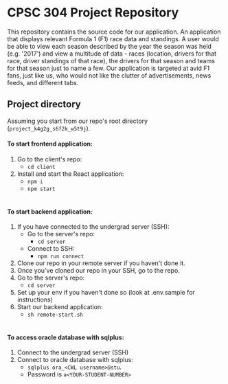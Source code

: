 # CPSC 304 Project Repository
This repository contains the source code for our application. An application that displays relevant Formula 1 (F1) race data and standings. A user would be able to view each season described by the year the season was held (e.g. '2017') and view a multitude of data - races (location, drivers for that race, driver standings of that race), the drivers for that season and teams for that season just to name a few. Our application is targeted at avid F1 fans, just like us, who would not like the clutter of advertisements, news feeds, and different tabs.

## Project directory
Assuming you start from our repo's root directory (`project_k4g2g_s6f2k_w5t9j`).
<br>

#### To start frontend application:
1. Go to the client's repo:
   - `cd client`
2. Install and start the React application:
   - `npm i`
   - `npm start`
<br><br>

#### To start backend application:
1.  If you have connected to the undergrad server (SSH):
    - Go to the server's repo:
      - `cd server`
    - Connect to SSH:
      - `npm run connect`
2. Clone our repo in your remote server if you haven't done it.
3. Once you've cloned our repo in your SSH, go to the repo.
4. Go to the server's repo:
   - `cd server`
5. Set up your env if you haven't done so (look at .env.sample for instructions)
6. Start our backend application:
   - `sh remote-start.sh`
<br><br>

#### To access oracle database with sqlplus:
1. Connect to the undergrad server (SSH)
2. Connect to oracle database with sqlplus:
   -  `sqlplus ora_<CWL username>@stu`.
   -  Password is `a<YOUR-STUDENT-NUMBER>`